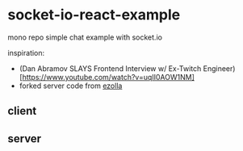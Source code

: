# socket-io-react-example
mono repo simple chat example with socket.io

inspiration:
- (Dan Abramov SLAYS Frontend Interview w/ Ex-Twitch Engineer)[https://www.youtube.com/watch?v=uqII0AOW1NM]
- forked server code from [ezolla](https://github.com/ezolla/twitch-chat-socket)


## client

## server
